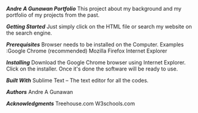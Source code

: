 ***Andre A Gunawan Portfolio***
This project about my background and my portfolio of my projects from the past.

***Getting Started***
Just simply click on the HTML file or search my website on the search engine.

***Prerequisites***
Browser needs to be installed on the Computer.
Examples :Google Chrome (recommended)
Mozilla Firefox
Internet Explorer

***Installing***
Download the Google Chrome browser using Internet Explorer.
Click on the installer.
Once it's done the software will be ready to use.

***Built With***
 Sublime Text – The text editor for all the codes.

***Authors***
Andre A Gunawan

***Acknowledgments***
Treehouse.com
W3schools.com
